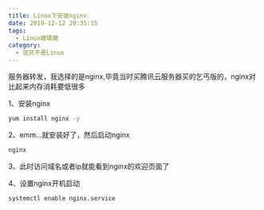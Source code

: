 ```yaml
---
title: Linux下安装nginx
date: 2019-12-12 20:35:15
tags:
  - Linux瞎琢磨
category:
  - 这货不是Linux
---
```


服务器转发，我选择的是nginx,毕竟当时买腾讯云服务器买的乞丐版的，nginx对比起来内存消耗要低很多

1、安装nginx

```bash
yum install nginx -y
```

2、emm...就安装好了，然后启动nginx
```bash
nginx
```
3、此时访问域名或者ip就能看到nginx的欢迎页面了

4、设置nginx开机启动

```bash
systemctl enable nginx.service
```

